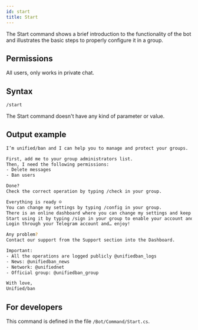 ```yaml
---
id: start
title: Start
---
```


The Start command shows a brief introduction to the functionality of the bot and illustrates the basic steps to 
properly configure it in a group.

## Permissions

All users, only works in private chat.

## Syntax

```bash
/start
```

The Start command doesn't have any kind of parameter or value.

## Output example

```bash
I’m unified/ban and I can help you to manage and protect your groups.

First, add me to your group administrators list.
Then, I need the following permissions:
- Delete messages
- Ban users

Done?
Check the correct operation by typing /check in your group.

Everything is ready ☺️
You can change my settings by typing /config in your group.
There is an online dashboard where you can change my settings and keep track of my operation.
Start using it by typing /sign in your group to enable your account and then visit https://unifiedban.solutions. 
Login through your Telegram account and… enjoy!

Any problem?
Contact our support from the Support section into the Dashboard.

Important:
- All the operations are logged publicly @unifiedban_logs
- News: @unifiedban_news
- Network: @unifiednet
- Official group: @unifiedban_group

With love,
Unified/ban
```

## For developers

This command is defined in the file `/Bot/Command/Start.cs`.
